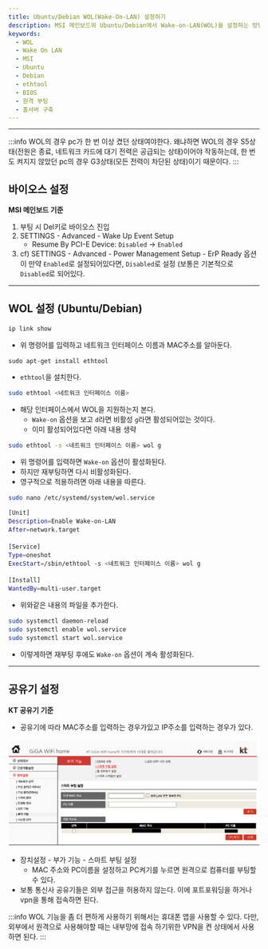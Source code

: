 ```yaml
---
title: Ubuntu/Debian WOL(Wake-On-LAN) 설정하기
description: MSI 메인보드와 Ubuntu/Debian에서 Wake-on-LAN(WOL)을 설정하는 방법을 정리했습니다. BIOS 설정부터 ethtool, systemd 서비스 등록, 공유기 설정까지 간단히 안내합니다.
keywords:
  - WOL
  - Wake On LAN
  - MSI
  - Ubuntu
  - Debian
  - ethtool
  - BIOS
  - 원격 부팅
  - 홈서버 구축
---
```

---
:::info
WOL의 경우 pc가 한 번 이상 켰던 상태여야한다. 왜냐하면 WOL의 경우 S5상태(전원은 종료, 네트워크 카드에 대기 전력은 공급되는 상태)이어야 작동하는데, 한 번도 켜지지 않았던 pc의 경우 G3상태(모든 전력이 차단된 상태)이기 때문이다.
:::

## 바이오스 설정

**MSI 메인보드 기준**

1. 부팅 시 Del키로 바이오스 진입
2. SETTINGS - Advanced - Wake Up Event Setup
	- Resume By PCI-E Device: `Disabled` -> `Enabled`
3. cf) SETTINGS - Advanced - Power Management Setup - ErP Ready 옵션이 만약 `Enabled`로 설정되어있다면, `Disabled`로 설정 (보통은 기본적으로 `Disabled`로 되어있다.

---
## WOL 설정 (Ubuntu/Debian)

```bash
ip link show
```

- 위 명령어를 입력하고 네트워크 인터페이스 이름과 MAC주소를 알아둔다.

```
sudo apt-get install ethtool
```

- `ethtool`을 설치한다.

```bash
sudo ethtool <네트워크 인터페이스 이름>
```

- 해당 인터페이스에서 WOL을 지원하는지 본다.
	- `Wake-on` 옵션을 보고 `d`라면 비활성 `g`라면 활성되어있는 것이다.
	- 이미 활성되어있다면 아래 내용 생략

```bash
sudo ethtool -s <네트워크 인터페이스 이름> wol g
```

- 위 명령어를 입력하면 `Wake-on` 옵션이 활성화된다.
- 하지만 재부팅하면 다시 비활성화된다.
- 영구적으로 적용하려면 아래 내용을 따른다.

```bash
sudo nano /etc/systemd/system/wol.service
```

```bash
[Unit]
Description=Enable Wake-on-LAN
After=network.target

[Service]
Type=oneshot
ExecStart=/sbin/ethtool -s <네트워크 인터페이스 이름> wol g

[Install]
WantedBy=multi-user.target
```

- 위와같은 내용의 파일을 추가한다.

```bash
sudo systemctl daemon-reload
sudo systemctl enable wol.service
sudo systemctl start wol.service
```

- 이렇게하면 재부팅 후에도 `Wake-on` 옵션이 계속 활성화된다.

---
## 공유기 설정

**KT 공유기 기준**
- 공유기에 따라 MAC주소를 입력하는 경우가있고 IP주소를 입력하는 경우가 있다.

![wol1](./assets/wol1.png)

- 장치설정 - 부가 기능 - 스마트 부팅 설정
	- MAC 주소와 PC이름을 설정하고 PC켜기를 누르면 원격으로 컴퓨터를 부팅할 수 있다.
- 보통 통신사 공유기들은 외부 접근을 허용하지 않는다. 이에 포트포워딩을 하거나 vpn을 통해 접속하면 된다.

:::info
WOL 기능을 좀 더 편하게 사용하기 위해서는 휴대폰 앱을 사용할 수 있다. 다만, 외부에서 원격으로 사용해야할 때는 내부망에 접속 하기위한 VPN을 켠 상태에서 사용하면 된다.
:::
